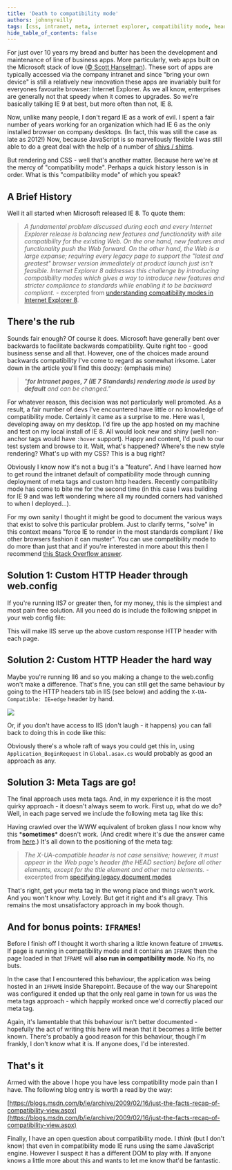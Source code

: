 ```yaml
---
title: 'Death to compatibility mode'
authors: johnnyreilly
tags: [css, intranet, meta, internet explorer, compatibility mode, header]
hide_table_of_contents: false
---
```


For just over 10 years my bread and butter has been the development and maintenance of line of business apps. More particularly, web apps built on the Microsoft stack of love ([© Scott Hanselman](https://channel9.msdn.com/Events/MIX/MIX11/FRM02)). These sort of apps are typically accessed via the company intranet and since "bring your own device" is still a relatively new innovation these apps are invariably built for everyones favourite browser: Internet Explorer. As we all know, enterprises are generally not that speedy when it comes to upgrades. So we're basically talking IE 9 at best, but more often than not, IE 8.

Now, unlike many people, I don't regard IE as a work of evil. I spent a fair number of years working for an organization which had IE 6 as the only installed browser on company desktops. (In fact, this was still the case as late as 2012!) Now, because JavaScript is so marvellously flexible I was still able to do a great deal with the help of a number of [shivs / shims](http://paulirish.com/2011/the-history-of-the-html5-shiv/).

But rendering and CSS - well that's another matter. Because here we're at the mercy of "compatibility mode". Perhaps a quick history lesson is in order. What is this "compatibility mode" of which you speak?

## A Brief History

Well it all started when Microsoft released IE 8. To quote them:

> _A fundamental problem discussed during each and every Internet Explorer release is balancing new features and functionality with site compatibility for the existing Web. On the one hand, new features and functionality push the Web forward. On the other hand, the Web is a large expanse; requiring every legacy page to support the "latest and greatest" browser version immediately at product launch just isn't feasible. Internet Explorer 8 addresses this challenge by introducing compatibility modes which gives a way to introduce new features and stricter compliance to standards while enabling it to be backward compliant._ \- excerpted from [understanding compatibility modes in Internet Explorer 8](https://blogs.msdn.com/b/askie/archive/2009/03/23/understanding-compatibility-modes-in-internet-explorer-8.aspx).

## There's the rub

Sounds fair enough? Of course it does. Microsoft have generally bent over backwards to facilitate backwards compatibility. Quite right too - good business sense and all that. However, one of the choices made around backwards compatibility I've come to regard as somewhat irksome. Later down in the article you'll find this doozy: (emphasis mine)

> _"**for Intranet pages, 7 (IE 7 Standards) rendering mode is used by default** and can be changed."_

For whatever reason, this decision was not particularly well promoted. As a result, a fair number of devs I've encountered have little or no knowledge of compatibility mode. Certainly it came as a surprise to me. Here was I, developing away on my desktop. I'd fire up the app hosted on my machine and test on my local install of IE 8. All would look new and shiny (well non-anchor tags would have `:hover` support). Happy and content, I'd push to our test system and browse to it. Wait, what's happened? Where's the new style rendering? What's up with my CSS? This is a bug right?

Obviously I know now it's not a bug it's a "feature". And I have learned how to get round the intranet default of compatibility mode through cunning deployment of meta tags and custom http headers. Recently compatibility mode has come to bite me for the second time (in this case I was building for IE 9 and was left wondering where all my rounded corners had vanished to when I deployed...).

For my own sanity I thought it might be good to document the various ways that exist to solve this particular problem. Just to clarify terms, "solve" in this context means "force IE to render in the most standards compliant / like other browsers fashion it can muster". You can use compatibility mode to do more than just that and if you're interested in more about this then I recommend [this Stack Overflow answer](http://stackoverflow.com/a/6771584/761388).

## Solution 1: Custom HTTP Header through web.config

If you're running IIS7 or greater then, for my money, this is the simplest and most pain free solution. All you need do is include the following snippet in your web config file:

<script src="https://gist.github.com/johnnyreilly/5283462.js?file=web.config"></script>

This will make IIS serve up the above custom response HTTP header with each page.

## Solution 2: Custom HTTP Header the hard way

Maybe you're running II6 and so you making a change to the web.config won't make a difference. That's fine, you can still get the same behaviour by going to the HTTP headers tab in IIS (see below) and adding the `X-UA-Compatible: IE=edge` header by hand.

![](https://4.bp.blogspot.com/-78CYavaCiUk/UVlGNv87U_I/AAAAAAAAAZQ/qtchMc14JsY/s320/CustomHeadersIIS6.gif)

Or, if you don't have access to IIS (don't laugh - it happens) you can fall back to doing this in code like this:

<script src="https://gist.github.com/johnnyreilly/5283462.js?file=servingUpTheHardWay.cs"></script>

Obviously there's a whole raft of ways you could get this in, using `Application_BeginRequest` in `Global.asax.cs` would probably as good an approach as any.

## Solution 3: Meta Tags are go!

The final approach uses meta tags. And, in my experience it is the most quirky approach - it doesn't always seem to work. First up, what do we do? Well, in each page served we include the following meta tag like this:

<script src="https://gist.github.com/johnnyreilly/5283462.js?file=any.html"></script>

Having crawled over the WWW equivalent of broken glass I now know why this \***sometimes**\* doesn't work. (And credit where it's due the answer came from [here](http://stackoverflow.com/a/3960197/761388).) It's all down to the positioning of the meta tag:

> _The X-UA-compatible header is not case sensitive; however, it must appear in the Web page's header (the HEAD section) before all other elements, except for the title element and other meta elements._ \- excerpted from [specifying legacy document modes](<http://msdn.microsoft.com/en-gb/library/jj676915(v=vs.85).aspx>)

That's right, get your meta tag in the wrong place and things won't work. And you won't know why. Lovely. But get it right and it's all gravy. This remains the most unsatisfactory approach in my book though.

## And for bonus points: `IFRAME`s!

Before I finish off I thought it worth sharing a little known feature of `IFRAME`s. If page is running in compatibility mode and it contains an `IFRAME` then the page loaded in that `IFRAME` will **also run in compatibility mode**. No ifs, no buts.

In the case that I encountered this behaviour, the application was being hosted in an `IFRAME` inside Sharepoint. Because of the way our Sharepoint was configured it ended up that the only real game in town for us was the meta tags approach - which happily worked once we'd correctly placed our meta tag.

Again, it's lamentable that this behaviour isn't better documented - hopefully the act of writing this here will mean that it becomes a little better known. There's probably a good reason for this behaviour, though I'm frankly, I don't know what it is. If anyone does, I'd be interested.

## That's it

Armed with the above I hope you have less compatibility mode pain than I have. The following blog entry is worth a read by the way:

[https://blogs.msdn.com/b/ie/archive/2009/02/16/just-the-facts-recap-of-compatibility-view.aspx](https://blogs.msdn.com/b/ie/archive/2009/02/16/just-the-facts-recap-of-compatibility-view.aspx)

Finally, I have an open question about compatibility mode. I _think_ (but I don't know) that even in compatibility mode IE runs using the same JavaScript engine. However I suspect it has a different DOM to play with. If anyone knows a little more about this and wants to let me know that'd be fantastic.
